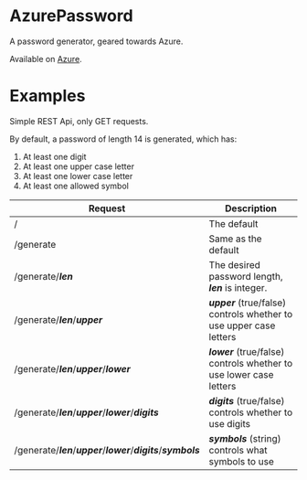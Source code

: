 # AzurePassword
A password generator, geared towards Azure.

Available on [Azure](http://http://azurepassword.azurewebsites.net/).

# Examples
Simple REST Api, only GET requests.

By default, a password of length 14 is generated, which has:

1. At least one digit
2. At least one upper case letter
3. At least one lower case letter
4. At least one allowed symbol

| Request        | Description  |
| -------------- |-------------|
| / | The default |
| /generate  | Same as the default |
| /generate/**_len_** | The desired password length, **_len_** is integer. |
| /generate/**_len_**/**_upper_** | **_upper_** (true/false) controls whether to use upper case letters |
| /generate/**_len_**/**_upper_**/**_lower_** | **_lower_** (true/false) controls whether to use lower case letters |
| /generate/**_len_**/**_upper_**/**_lower_**/**_digits_** | **_digits_** (true/false) controls whether to use digits |
| /generate/**_len_**/**_upper_**/**_lower_**/**_digits_**/**_symbols_** | **_symbols_** (string) controls what symbols to use |
